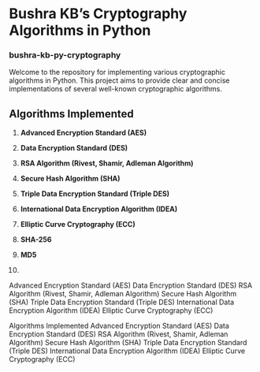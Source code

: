 # Bushra KB’s Cryptography Algorithms in Python
### bushra-kb-py-cryptography

Welcome to the repository for implementing various cryptographic algorithms in Python. This project aims to provide clear and concise implementations of several well-known cryptographic algorithms.

## Algorithms Implemented

1. **Advanced Encryption Standard (AES)**
2. **Data Encryption Standard (DES)**
3. **RSA Algorithm (Rivest, Shamir, Adleman Algorithm)**
4. **Secure Hash Algorithm (SHA)**
5. **Triple Data Encryption Standard (Triple DES)**
6. **International Data Encryption Algorithm (IDEA)**
7. **Elliptic Curve Cryptography (ECC)**
8. **SHA-256**
9. **MD5**


10. 
Advanced Encryption Standard (AES)
Data Encryption Standard (DES)
RSA Algorithm (Rivest, Shamir, Adleman Algorithm)
Secure Hash Algorithm (SHA)
Triple Data Encryption Standard (Triple DES)
International Data Encryption Algorithm (IDEA)
Elliptic Curve Cryptography (ECC)

Algorithms Implemented
Advanced Encryption Standard (AES)
Data Encryption Standard (DES)
RSA Algorithm (Rivest, Shamir, Adleman Algorithm)
Secure Hash Algorithm (SHA)
Triple Data Encryption Standard (Triple DES)
International Data Encryption Algorithm (IDEA)
Elliptic Curve Cryptography (ECC)
